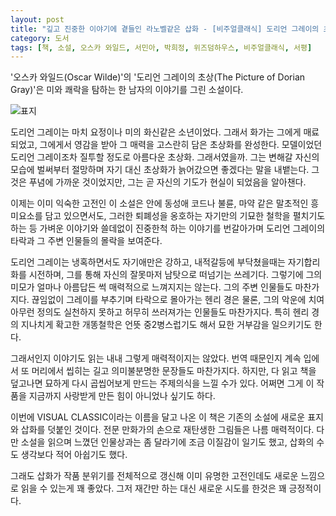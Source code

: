 ```yaml
---
layout: post
title: "깊고 진중한 이야기에 곁들인 라노벨같은 삽화 - [비주얼클래식] 도리언 그레이의 초상"
category: 도서
tags: [책, 소설, 오스카 와일드, 서민아, 박희정, 위즈덤하우스, 비주얼클래식, 서평]
---
```


'오스카 와일드(Oscar Wilde)'의
'도리언 그레이의 초상(The Picture of Dorian Gray)'은
미와 쾌락을 탐하는 한 남자의 이야기를 그린 소설이다.

![표지](https://lh3.googleusercontent.com/P1ZlHtD92F6Z13t_WzehgnDuwKs1CsA2_e4hcHfDOKyi8WEJj3sP3XCZnbEnu0W_g6mbiiEkpbjFzg=s480)

도리언 그레이는 마치 요정이나 미의 화신같은 소년이었다.
그래서 화가는 그에게 매료되었고,
그에게서 영감을 받아 그 매력을 고스란히 담은 초상화를 완성한다.
모델이었던 도리언 그레이조차 질투할 정도로 아름다운 초상화.
그래서였을까.
그는 변해갈 자신의 모습에 벌써부터 절망하며
자기 대신 초상화가 늙어갔으면 좋겠다는 말을 내뱉는다.
그것은 푸념에 가까운 것이었지만,
그는 곧 자신의 기도가 현실이 되었음을 알아챈다.

이제는 이미 익숙한 고전인 이 소설은
안에 동성애 코드나 불륜, 마약 같은 말초적인 흥미요소를 담고 있으면서도,
그러한 퇴폐성을 옹호하는 자기만의 기묘한 철학을 펼치기도 하는 등
가벼운 이야기와 쓸데없이 진중한척 하는 이야기를 번갈아가며
도리언 그레이의 타락과 그 주변 인물들의 몰락을 보여준다.

도리언 그레이는 냉혹하면서도 자기애만은 강하고,
내적갈등에 부닥쳤을때는 자기합리화를 시전하며,
그를 통해 자신의 잘못마저 남탓으로 떠넘기는 쓰레기다.
그렇기에 그의 미모가 얼마나 아름답든 썩 매력적으로 느껴지지는 않는다.
그의 주변 인물들도 마찬가지다.
끊임없이 그레이를 부추기며 타락으로 몰아가는 헨리 경은 물론,
그의 악운에 치여 아무런 정의도 실천하지 못하고 허무히 쓰러져가는 인물들도 마찬가지다.
특히 헨리 경의 지나치게 확고한 개똥철학은
언뜻 중2병스럽기도 해서 묘한 거부감을 일으키기도 한다.

그래서인지 이야기도 읽는 내내 그렇게 매력적이지는 않았다.
번역 때문인지 계속 입에서 또 머리에서 씹히는 길고 의미불분명한 문장들도 마찬가지다.
하지만, 다 읽고 책을 덮고나면
묘하게 다시 곱씹어보게 만드는 주제의식을 느낄 수가 있다.
어쩌면 그게 이 작품을 지금까지 사랑받게 만든 힘이 아니었나 싶기도 하다.

이번에 VISUAL CLASSIC이라는 이름을 달고 나온 이 책은
기존의 소설에 새로운 표지와 삽화를 덧붙인 것이다.
전문 만화가의 손으로 재탄생한 그림들은 나름 매력적이다.
다만 소설을 읽으며 느꼈던 인물상과는 좀 달라기에 조금 이질감이 일기도 했고,
삽화의 수도 생각보다 적어 아쉽기도 했다.

그래도 삽화가 작품 분위기를 전체적으로 갱신해
이미 유명한 고전인데도 새로운 느낌으로 읽을 수 있는게 꽤 좋았다.
그저 재간만 하는 대신 새로운 시도를 한것은 꽤 긍정적이다.
